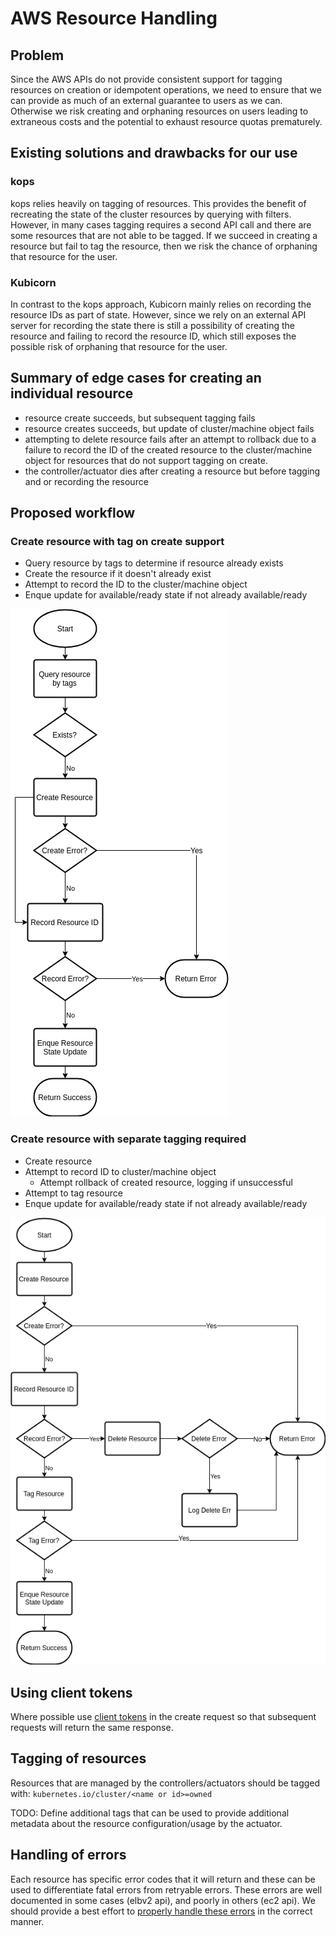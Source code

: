# AWS Resource Handling

## Problem

Since the AWS APIs do not provide consistent support for tagging resources on creation or idempotent operations, we need to ensure that we can provide as much of an external guarantee to users as we can. Otherwise we risk creating and orphaning resources on users leading to extraneous costs and the potential to exhaust resource quotas prematurely.

## Existing solutions and drawbacks for our use

### kops

kops relies heavily on tagging of resources. This provides the benefit of recreating the state of the cluster resources by querying with filters. However, in many cases tagging requires a second API call and there are some resources that are not able to be tagged. If we succeed in creating a resource but fail to tag the resource, then we risk the chance of orphaning that resource for the user.

### Kubicorn

In contrast to the kops approach, Kubicorn mainly relies on recording the resource IDs as part of state. However, since we rely on an external API server for recording the state there is still a possibility of creating the resource and failing to record the resource ID, which still exposes the possible risk of orphaning that resource for the user.

## Summary of edge cases for creating an individual resource

- resource create succeeds, but subsequent tagging fails
- resource creates succeeds, but update of cluster/machine object fails
- attempting to delete resource fails after an attempt to rollback due to a failure to record the ID of the created resource to the cluster/machine object for resources that do not support tagging on create.
- the controller/actuator dies after creating a resource but before tagging and or recording the resource

## Proposed workflow

### Create resource with tag on create support

- Query resource by tags to determine if resource already exists
- Create the resource if it doesn't already exist
- Attempt to record the ID to the cluster/machine object
- Enque update for available/ready state if not already available/ready

![Create Resource](create-resource-with-tags.png)

### Create resource with separate tagging required

- Create resource
- Attempt to record ID to cluster/machine object
  - Attempt rollback of created resource, logging if unsuccessful
- Attempt to tag resource
- Enque update for available/ready state if not already available/ready

![Create Resource Separate Tagging](create-resource-separate-tags.png)

## Using client tokens

Where possible use [client tokens](https://docs.aws.amazon.com/AWSEC2/latest/APIReference/Run_Instance_Idempotency.html) in the create request so that subsequent requests will return the same response.

## Tagging of resources

Resources that are managed by the controllers/actuators should be tagged with: `kubernetes.io/cluster/<name or id>=owned`

TODO: Define additional tags that can be used to provide additional metadata about the resource configuration/usage by the actuator.

## Handling of errors

Each resource has specific error codes that it will return and these can be used to differentiate fatal errors from retryable errors. These errors are well documented in some cases (elbv2 api), and poorly in others (ec2 api). We should provide a best effort to [properly handle these errors](https://docs.aws.amazon.com/sdk-for-go/v1/developer-guide/handling-errors.html) in the correct manner.